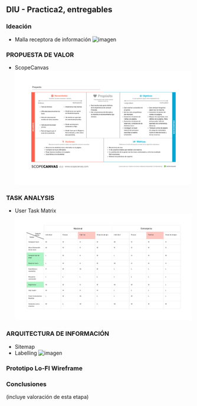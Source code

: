 ## DIU - Practica2, entregables

### Ideación 

* Malla receptora de información 
![imagen](./Malla%20de%20recepci%C3%B3n.png)


### PROPUESTA DE VALOR

* ScopeCanvas
![imagen](./Scope%20canvas.png)


### TASK ANALYSIS

* User Task Matrix 
![imagen](./Task%20Matrix.png)


### ARQUITECTURA DE INFORMACIÓN

* Sitemap 
* Labelling 
![imagen](./Arquitectura%20de%20informaci%C3%B3n.png)


### Prototipo Lo-FI Wireframe 


### Conclusiones  
(incluye valoración de esta etapa)

